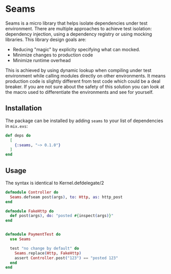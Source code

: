 # Seams

Seams is a micro library that helps isolate dependencies under test environment. There are multiple approaches to achieve test isolation: dependency injection, using a dependency registry or using mocking libraries.
This library design goals are:
* Reducing "magic" by explicity specifying what can mocked.
* Minimize changes to production code
* Minimize runtime overhead

This is achieved by using dynamic lookup when compiling under test environment while calling modules directly on other environments. It means production code is slightly different from test code which could be a deal breaker. If you are not sure about the safety of this solution you can look at the macro used to differentiate the environments and see for yourself.

## Installation

The package can be installed by adding `seams` to your list of dependencies in `mix.exs`:

```elixir
def deps do
  [
    {:seams, "~> 0.1.0"}
  ]
end
```

## Usage

The syntax is identical to Kernel.defdelegate/2
```elixir
defmodule Controller do
  Seams.defseam post(args), to: Http, as: http_post
end

defmodule FakeHttp do
  def post(args), do: "posted #{inspect(args)}"
end


defmodule PaymentTest do
  use Seams

  test "no change by default" do
    Seams.replace(Http, FakeHttp)
    assert Controller.post("123") == "posted 123"
  end
end

```

